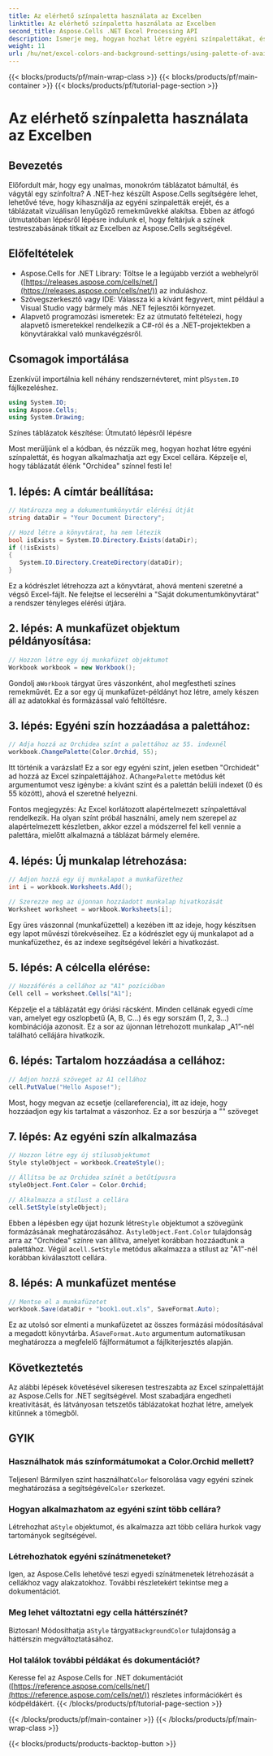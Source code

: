 ```yaml
---
title: Az elérhető színpaletta használata az Excelben
linktitle: Az elérhető színpaletta használata az Excelben
second_title: Aspose.Cells .NET Excel Processing API
description: Ismerje meg, hogyan hozhat létre egyéni színpalettákat, és hogyan alkalmazhatja azokat Excel-táblázataira az Aspose.Cells for .NET segítségével. Fokozza az adatok vizuális vonzerejét élénk színekkel és formázási lehetőségekkel.
weight: 11
url: /hu/net/excel-colors-and-background-settings/using-palette-of-available-colors/
---
```


{{< blocks/products/pf/main-wrap-class >}}
{{< blocks/products/pf/main-container >}}
{{< blocks/products/pf/tutorial-page-section >}}

# Az elérhető színpaletta használata az Excelben

## Bevezetés
Előfordult már, hogy egy unalmas, monokróm táblázatot bámultál, és vágytál egy színfoltra? A .NET-hez készült Aspose.Cells segítségére lehet, lehetővé téve, hogy kihasználja az egyéni színpaletták erejét, és a táblázatait vizuálisan lenyűgöző remekművekké alakítsa. Ebben az átfogó útmutatóban lépésről lépésre indulunk el, hogy feltárjuk a színek testreszabásának titkait az Excelben az Aspose.Cells segítségével. 

## Előfeltételek

- Aspose.Cells for .NET Library: Töltse le a legújabb verziót a webhelyről ([https://releases.aspose.com/cells/net/](https://releases.aspose.com/cells/net/)) az induláshoz. 
- Szövegszerkesztő vagy IDE: Válassza ki a kívánt fegyvert, mint például a Visual Studio vagy bármely más .NET fejlesztői környezet. 
- Alapvető programozási ismeretek: Ez az útmutató feltételezi, hogy alapvető ismeretekkel rendelkezik a C#-ról és a .NET-projektekben a könyvtárakkal való munkavégzésről.

## Csomagok importálása

 Ezenkívül importálnia kell néhány rendszernévteret, mint pl`System.IO` fájlkezeléshez. 

```csharp
using System.IO;
using Aspose.Cells;
using System.Drawing;
```

Színes táblázatok készítése: Útmutató lépésről lépésre

Most merüljünk el a kódban, és nézzük meg, hogyan hozhat létre egyéni színpalettát, és hogyan alkalmazhatja azt egy Excel cellára. Képzelje el, hogy táblázatát élénk "Orchidea" színnel festi le!

## 1. lépés: A címtár beállítása:

```csharp
// Határozza meg a dokumentumkönyvtár elérési útját
string dataDir = "Your Document Directory";

// Hozd létre a könyvtárat, ha nem létezik
bool isExists = System.IO.Directory.Exists(dataDir);
if (!isExists)
{
   System.IO.Directory.CreateDirectory(dataDir);
}
```

Ez a kódrészlet létrehozza azt a könyvtárat, ahová menteni szeretné a végső Excel-fájlt. Ne felejtse el lecserélni a "Saját dokumentumkönyvtárat" a rendszer tényleges elérési útjára.

## 2. lépés: A munkafüzet objektum példányosítása:

```csharp
// Hozzon létre egy új munkafüzet objektumot
Workbook workbook = new Workbook();
```

 Gondolj a`Workbook` tárgyat üres vászonként, ahol megfestheti színes remekművét. Ez a sor egy új munkafüzet-példányt hoz létre, amely készen áll az adatokkal és formázással való feltöltésre.

## 3. lépés: Egyéni szín hozzáadása a palettához:

```csharp
// Adja hozzá az Orchidea színt a palettához az 55. indexnél
workbook.ChangePalette(Color.Orchid, 55);
```

Itt történik a varázslat! Ez a sor egy egyéni színt, jelen esetben "Orchideát" ad hozzá az Excel színpalettájához. A`ChangePalette` metódus két argumentumot vesz igénybe: a kívánt színt és a palettán belüli indexet (0 és 55 között), ahová el szeretné helyezni. 

Fontos megjegyzés: Az Excel korlátozott alapértelmezett színpalettával rendelkezik. Ha olyan színt próbál használni, amely nem szerepel az alapértelmezett készletben, akkor ezzel a módszerrel fel kell vennie a palettára, mielőtt alkalmazná a táblázat bármely elemére.

## 4. lépés: Új munkalap létrehozása:

```csharp
// Adjon hozzá egy új munkalapot a munkafüzethez
int i = workbook.Worksheets.Add();

// Szerezze meg az újonnan hozzáadott munkalap hivatkozását
Worksheet worksheet = workbook.Worksheets[i];
```

Egy üres vászonnal (munkafüzettel) a kezében itt az ideje, hogy készítsen egy lapot művészi törekvéseihez. Ez a kódrészlet egy új munkalapot ad a munkafüzethez, és az indexe segítségével lekéri a hivatkozást.

## 5. lépés: A célcella elérése:

```csharp
// Hozzáférés a cellához az "A1" pozícióban
Cell cell = worksheet.Cells["A1"];
```

Képzelje el a táblázatát egy óriási rácsként. Minden cellának egyedi címe van, amelyet egy oszlopbetű (A, B, C...) és egy sorszám (1, 2, 3...) kombinációja azonosít. Ez a sor az újonnan létrehozott munkalap „A1”-nél található cellájára hivatkozik.

## 6. lépés: Tartalom hozzáadása a cellához:

```csharp
// Adjon hozzá szöveget az A1 cellához
cell.PutValue("Hello Aspose!");
```

Most, hogy megvan az ecsetje (cellareferencia), itt az ideje, hogy hozzáadjon egy kis tartalmat a vászonhoz. Ez a sor beszúrja a "" szöveget

## 7. lépés: Az egyéni szín alkalmazása

```csharp
// Hozzon létre egy új stílusobjektumot
Style styleObject = workbook.CreateStyle();

// Állítsa be az Orchidea színét a betűtípusra
styleObject.Font.Color = Color.Orchid;

// Alkalmazza a stílust a cellára
cell.SetStyle(styleObject);
```

 Ebben a lépésben egy újat hozunk létre`Style` objektumot a szövegünk formázásának meghatározásához. A`styleObject.Font.Color` tulajdonság arra az "Orchidea" színre van állítva, amelyet korábban hozzáadtunk a palettához. Végül a`cell.SetStyle` metódus alkalmazza a stílust az "A1"-nél korábban kiválasztott cellára.

## 8. lépés: A munkafüzet mentése

```csharp
// Mentse el a munkafüzetet
workbook.Save(dataDir + "book1.out.xls", SaveFormat.Auto);
```

Ez az utolsó sor elmenti a munkafüzetet az összes formázási módosításával a megadott könyvtárba. A`SaveFormat.Auto` argumentum automatikusan meghatározza a megfelelő fájlformátumot a fájlkiterjesztés alapján.

## Következtetés

Az alábbi lépések követésével sikeresen testreszabta az Excel színpalettáját az Aspose.Cells for .NET segítségével. Most szabadjára engedheti kreativitását, és látványosan tetszetős táblázatokat hozhat létre, amelyek kitűnnek a tömegből. 

## GYIK

### Használhatok más színformátumokat a Color.Orchid mellett?
 Teljesen! Bármilyen színt használhat`Color` felsorolása vagy egyéni színek meghatározása a segítségével`Color` szerkezet.

### Hogyan alkalmazhatom az egyéni színt több cellára?
 Létrehozhat a`Style` objektumot, és alkalmazza azt több cellára hurkok vagy tartományok segítségével.

### Létrehozhatok egyéni színátmeneteket?
Igen, az Aspose.Cells lehetővé teszi egyedi színátmenetek létrehozását a cellákhoz vagy alakzatokhoz. További részletekért tekintse meg a dokumentációt.

### Meg lehet változtatni egy cella háttérszínét?
Biztosan! Módosíthatja a`Style` tárgyat`BackgroundColor` tulajdonság a háttérszín megváltoztatásához.

### Hol találok további példákat és dokumentációt?
Keresse fel az Aspose.Cells for .NET dokumentációt ([https://reference.aspose.com/cells/net/](https://reference.aspose.com/cells/net/)) részletes információkért és kódpéldákért.
{{< /blocks/products/pf/tutorial-page-section >}}

{{< /blocks/products/pf/main-container >}}
{{< /blocks/products/pf/main-wrap-class >}}

{{< blocks/products/products-backtop-button >}}
